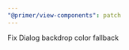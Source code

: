 ```yaml
---
"@primer/view-components": patch
---
```


Fix Dialog backdrop color fallback

<!-- Changed components: _none_ -->
